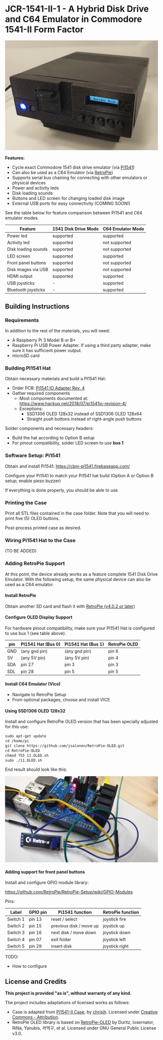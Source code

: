 # JCR-1541-II-1 - A Hybrid Disk Drive and C64 Emulator in Commodore 1541-II Form Factor

![](./images/20200214-1.jpg)

**Features:**

- Cycle exact Commodore 1541 disk drive emulator (via [Pi1541](https://cbm-pi1541.firebaseapp.com/))
- Can also be used as a C64 Emulator (via [RetroPie](https://retropie.org.uk/))
- Supports serial bus chaining for connecting with other emulators or physical devices
- Power and activity leds
- Disk loading sounds
- Buttons and LED screen for changing loaded disk image
- External USB ports for easy connectivity (COMING SOON!)

See the table below for feature comparison between Pi1541 and C64 emulator modes.

| Feature              | 1541 Disk Drive Mode | C64 Emulator Mode  |
|----------------------|----------------------|--------------------|
| Power led            | supported            | supported          |
| Activity led         | supported            | not supported      |
| Disk loading sounds  | supported            | not supported      |
| LED screen           | supported            | supported          |
| Front panel buttons  | supported            | not supported      |
| Disk images via USB  | supported            | not supported      |
| HDMI output          | supported            | supported          |
| USB joysticks        | -                    | supported          |
| Bluetooth joysticks  | -                    | supported          |

## Building Instructions

### Requirements

In addition to the rest of the materials, you will need:

- A Raspberry Pi 3 Model B or B+
- Raspberry Pi USB Power Adapter. If using a third party adapter, make sure it has sufficient power output.
- microSD card

### Building PI1541 Hat

Obtain necessary materials and build a PI1541 Hat:

- Order PCB: [Pi1541 IO Adapter Rev. 4](https://www.pcbway.com/project/shareproject/Pi1541_IO_Adapter__Rev_4.html)
- Gather required components
  - Most components documented at: https://www.hackup.net/2018/07/pi1541io-revision-4/
  - Exceptions:
    - SSD1306 OLED 128x32 instead of SSD1306 OLED 128x64
    - Straight push buttons instead of right-angle push buttons

Solder components and necessary headers:

- Build the hat according to Option B setup
- For pinout compatibility, solder LED screen to use **bus 1**

### Software Setup: Pi1541

Obtain and install Pi1541: https://cbm-pi1541.firebaseapp.com/

Configure your Pi1541 to match your Pi1541 hat build (Option A or Option B setup; enable piezo buzzer)

If everything is done properly, you should be able to use 

### Printing the Case

Print all STL files contained in the case folder. Note that you will need to print five (5) OLED buttons.

Post-process printed case as desired.

### Wiring Pi1541 Hat to the Case

(TO BE ADDED)

### Adding RetroPie Support

At this point, the device already works as a feature complete 1541 Disk Drive Emulator. With the following setup, the same physical device can also be used as a C64 emulator.

#### Install RetroPie

Obtain another SD card and flash it with [RetroPie (v4.0.2 or later)](https://retropie.org.uk/)

#### Configure OLED Display Support

For hardware pinout compatibility, make sure your PI1541 Hat is configured to use bus 1 (see table above).

| pin             | PI1541 Hat (Bus 0) | PI1541 Hat (Bus 1) | RetroPie OLED |
|-----------------|--------------------|--------------------|---------------|
| GND             | (any gnd pin)      | (any gnd pin)      | pin 6         |
| 5V              | (any 5V pin)       | (any 5V pin)       | pin 4         |
| SDA             | pin 27             | pin 3              | pin 3         |
| SDL             | pin 28             | pin 5              | pin 5         |

#### Install C64 Emulator (Vice)

- Navigate to RetroPie Setup
- From optional packages, choose and install VICE

#### Using SSD1306 OLED 128x32

Install and configure RetroPie OLED version that has been specially adjusted for this use:

    sudo apt-get update
    cd /home/pi
    git clone https://github.com/jsalonen/RetroPie-OLED.git
    cd RetroPie-OLED
    chmod 755 11.OLED.sh
    sudo ./11.OLED.sh

End result should look like this:

![](./images/20200220-1.jpg)

#### Adding support for front panel buttons

Install and configure GPIO module library:

https://github.com/RetroPie/RetroPie-Setup/wiki/GPIO-Modules

Pins:

| Label           | GPIO pin | Pi1541 function         | RetroPie function |
|-----------------|----------|-------------------------|-------------------|
| Switch 1        | pin 13   | reset / select          | joystick fire     |
| Switch 2        | pin 15   | previous disk / move up | joystick up       |
| Switch 3        | pin 16   | next disk / move down   | joystick down     |
| Switch 4        | pin 07   | exit folder             | joystick left     |
| Switch 5        | pin 29   | insert disk             | joystick right    |

TODO:

- How to configure

## License and Credits

**This project is provided "as is", without warranty of any kind.**

The project includes adaptations of licensed works as follows:

- Case is adapted from [Pi1541-II Case](https://www.thingiverse.com/thing:3127040), by [chrisjh](https://www.thingiverse.com/chrisjh). Licensed under [Creative Commons - Attribution](https://creativecommons.org/licenses/by/3.0/).
- RetroPie OLED library is based on [RetroPie-OLED](https://github.com/losernator/RetroPie-OLED) by Duritz, losernator, RiNa, Yanubis, 까먹구, et al. Licensed under GNU General Public License v3.0.
